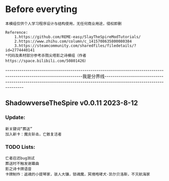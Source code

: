 # Before everyting
    本模组仅供个人学习程序设计与结构使用，无任何商业用途，侵权即删
    
    Reference:
        1.https://github.com/REME-easy/SlayTheSpireModTutorials/
        2.https://www.zhihu.com/column/c_1415708635800080384
        3.https://steamcommunity.com/sharedfiles/filedetails/?id=2774440141
    *代码及素材部分参考杀戮尖塔影之诗模组（作者https://space.bilibili.com/50801426）
--------------------------------------------------------------------------------------------------------------------我是分界线--------------------------------------------------------------------------------------------------------------------

## ShadowverseTheSpire v0.0.11 2023-8-12
### Update:
    新关键词“葬送”
    加入新卡：魔炎斩击，亡骸复活者

### TODO Lists:
    亡者召还bug测试
    葬送时不触发谢幕曲
    影之诗卡牌语音
    卡牌制作：返魂的小提琴家，骇人大镰，锁魂魔，冥境咆哮犬·凯尔贝洛斯，不灭航海家